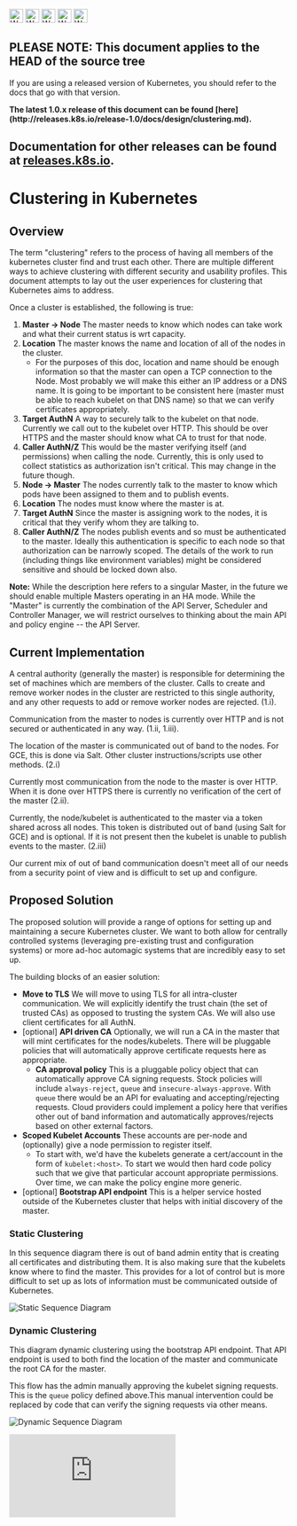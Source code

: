 <!-- BEGIN MUNGE: UNVERSIONED_WARNING -->

<!-- BEGIN STRIP_FOR_RELEASE -->

<img src="http://kubernetes.io/img/warning.png" alt="WARNING"
     width="25" height="25">
<img src="http://kubernetes.io/img/warning.png" alt="WARNING"
     width="25" height="25">
<img src="http://kubernetes.io/img/warning.png" alt="WARNING"
     width="25" height="25">
<img src="http://kubernetes.io/img/warning.png" alt="WARNING"
     width="25" height="25">
<img src="http://kubernetes.io/img/warning.png" alt="WARNING"
     width="25" height="25">

<h2>PLEASE NOTE: This document applies to the HEAD of the source tree</h2>

If you are using a released version of Kubernetes, you should
refer to the docs that go with that version.

<strong>
The latest 1.0.x release of this document can be found
[here](http://releases.k8s.io/release-1.0/docs/design/clustering.md).

Documentation for other releases can be found at
[releases.k8s.io](http://releases.k8s.io).
</strong>
--

<!-- END STRIP_FOR_RELEASE -->

<!-- END MUNGE: UNVERSIONED_WARNING -->

# Clustering in Kubernetes


## Overview

The term "clustering" refers to the process of having all members of the kubernetes cluster find and trust each other.  There are multiple different ways to achieve clustering with different security and usability profiles.  This document attempts to lay out the user experiences for clustering that Kubernetes aims to address.

Once a cluster is established, the following is true:

1. **Master -> Node**  The master needs to know which nodes can take work and what their current status is wrt capacity.
  1. **Location** The master knows the name and location of all of the nodes in the cluster.
	  * For the purposes of this doc, location and name should be enough information so that the master can open a TCP connection to the Node.  Most probably we will make this either an IP address or a DNS name.  It is going to be important to be consistent here (master must be able to reach kubelet on that DNS name) so that we can verify certificates appropriately.
  2. **Target AuthN** A way to securely talk to the kubelet on that node.  Currently we call out to the kubelet over HTTP.  This should be over HTTPS and the master should know what CA to trust for that node.
  3. **Caller AuthN/Z** This would be the master verifying itself (and permissions) when calling the node.  Currently, this is only used to collect statistics as authorization isn't critical.  This may change in the future though.
2. **Node -> Master**  The nodes currently talk to the master to know which pods have been assigned to them and to publish events.
  1. **Location** The nodes must know where the master is at.
  2. **Target AuthN** Since the master is assigning work to the nodes, it is critical that they verify whom they are talking to.
  3. **Caller AuthN/Z** The nodes publish events and so must be authenticated to the master. Ideally this authentication is specific to each node so that authorization can be narrowly scoped.  The details of the work to run (including things like environment variables) might be considered sensitive and should be locked down also.

**Note:** While the description here refers to a singular Master, in the future we should enable multiple Masters operating in an HA mode.  While the "Master" is currently the combination of the API Server, Scheduler and Controller Manager, we will restrict ourselves to thinking about the main API and policy engine -- the API Server.

## Current Implementation

A central authority (generally the master) is responsible for determining the set of machines which are members of the cluster.  Calls to create and remove worker nodes in the cluster are restricted to this single authority, and any other requests to add or remove worker nodes are rejected. (1.i).

Communication from the master to nodes is currently over HTTP and is not secured or authenticated in any way.  (1.ii, 1.iii).

The location of the master is communicated out of band to the nodes.  For GCE, this is done via Salt.  Other cluster instructions/scripts use other methods. (2.i)

Currently most communication from the node to the master is over HTTP.  When it is done over HTTPS there is currently no verification of the cert of the master (2.ii).

Currently, the node/kubelet is authenticated to the master via a token shared across all nodes.  This token is distributed out of band (using Salt for GCE) and is optional.  If it is not present then the kubelet is unable to publish events to the master. (2.iii)

Our current mix of out of band communication doesn't meet all of our needs from a security point of view and is difficult to set up and configure.

## Proposed Solution

The proposed solution will provide a range of options for setting up and maintaining a secure Kubernetes cluster.  We want to both allow for centrally controlled systems (leveraging pre-existing trust and configuration systems) or more ad-hoc automagic systems that are incredibly easy to set up.

The building blocks of an easier solution:

* **Move to TLS** We will move to using TLS for all intra-cluster communication.  We will explicitly identify the trust chain (the set of trusted CAs) as opposed to trusting the system CAs.  We will also use client certificates for all AuthN.
* [optional] **API driven CA** Optionally, we will run a CA in the master that will mint certificates for the nodes/kubelets.  There will be pluggable policies that will automatically approve certificate requests here as appropriate.
  * **CA approval policy**  This is a pluggable policy object that can automatically approve CA signing requests.  Stock policies will include `always-reject`, `queue` and `insecure-always-approve`.  With `queue` there would be an API for evaluating and accepting/rejecting requests.  Cloud providers could implement a policy here that verifies other out of band information and automatically approves/rejects based on other external factors.
* **Scoped Kubelet Accounts** These accounts are per-node and (optionally) give a node permission to register itself.
	* To start with, we'd have the kubelets generate a cert/account in the form of `kubelet:<host>`.  To start we would then hard code policy such that we give that particular account appropriate permissions.  Over time, we can make the policy engine more generic.
* [optional] **Bootstrap API endpoint** This is a helper service hosted outside of the Kubernetes cluster that helps with initial discovery of the master.

### Static Clustering

In this sequence diagram there is out of band admin entity that is creating all certificates and distributing them.  It is also making sure that the kubelets know where to find the master.  This provides for a lot of control but is more difficult to set up as lots of information must be communicated outside of Kubernetes.

![Static Sequence Diagram](clustering/static.png)

### Dynamic Clustering

This diagram dynamic clustering using the bootstrap API endpoint.  That API endpoint is used to both find the location of the master and communicate the root CA for the master.

This flow has the admin manually approving the kubelet signing requests.  This is the `queue` policy defined above.This manual intervention could be replaced by code that can verify the signing requests via other means.

![Dynamic Sequence Diagram](clustering/dynamic.png)


<!-- BEGIN MUNGE: GENERATED_ANALYTICS -->
[![Analytics](https://kubernetes-site.appspot.com/UA-36037335-10/GitHub/docs/design/clustering.md?pixel)]()
<!-- END MUNGE: GENERATED_ANALYTICS -->

